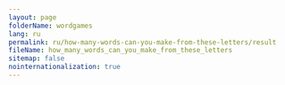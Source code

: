 ```yaml
---
layout: page
folderName: wordgames
lang: ru
permalink: ru/how-many-words-can-you-make-from-these-letters/result
fileName: how_many_words_can_you_make_from_these_letters
sitemap: false
nointernationalization: true 
---
```

